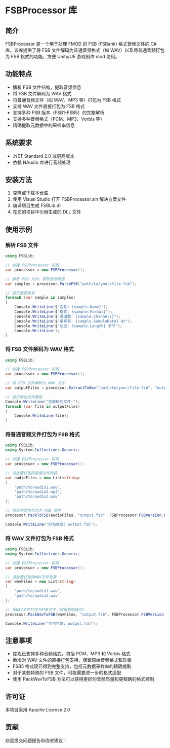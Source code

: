 # FSBProcessor 库

## 简介

FSBProcessor 是一个用于处理 FMOD 的 FSB (FSBank) 格式音频文件的 C# 库。该库提供了将 FSB 文件解码为普通音频格式（如 WAV）以及将普通音频打包为 FSB 格式的功能，方便 Unity/UE 游戏制作 mod 使用。

## 功能特点

- 解析 FSB 文件结构，提取音频信息
- 将 FSB 文件解码为 WAV 格式
- 将普通音频文件（如 WAV、MP3 等）打包为 FSB 格式
- 支持 WAV 文件直接打包为 FSB 格式
- 支持多种 FSB 版本（FSB1-FSB5）的完整解析
- 支持多种音频格式（PCM、MP3、Vorbis 等）
- 精确提取元数据中的采样率信息

## 系统要求

- .NET Standard 2.0 或更高版本
- 依赖 NAudio 库进行音频处理

## 安装方法

1. 克隆或下载本仓库
2. 使用 Visual Studio 打开 FSBProcessor.sln 解决方案文件
3. 编译项目生成 FSBLib.dll
4. 在您的项目中引用生成的 DLL 文件

## 使用示例

### 解析 FSB 文件

```csharp
using FSBLib;

// 创建 FSBProcessor 实例
var processor = new FSBProcessor();

// 解析 FSB 文件，获取音频信息
var samples = processor.ParseFSB("path/to/your/file.fsb");

// 显示音频信息
foreach (var sample in samples)
{
    Console.WriteLine($"名称: {sample.Name}");
    Console.WriteLine($"格式: {sample.Format}");
    Console.WriteLine($"通道数: {sample.Channels}");
    Console.WriteLine($"采样率: {sample.SampleRate} Hz");
    Console.WriteLine($"长度: {sample.Length} 字节");
    Console.WriteLine();
}
```

### 将 FSB 文件解码为 WAV 格式

```csharp
using FSBLib;

// 创建 FSBProcessor 实例
var processor = new FSBProcessor();

// 将 FSB 文件解码为 WAV 文件
var outputFiles = processor.ExtractToWav("path/to/your/file.fsb", "output/directory");

// 显示输出文件路径
Console.WriteLine("已解码的文件:");
foreach (var file in outputFiles)
{
    Console.WriteLine(file);
}
```

### 将普通音频文件打包为 FSB 格式

```csharp
using FSBLib;
using System.Collections.Generic;

// 创建 FSBProcessor 实例
var processor = new FSBProcessor();

// 准备要打包的音频文件列表
var audioFiles = new List<string>
{
    "path/to/audio1.wav",
    "path/to/audio2.mp3",
    "path/to/audio3.wav"
};

// 将音频文件打包为 FSB 文件
processor.PackToFSB(audioFiles, "output.fsb", FSBProcessor.FSBVersion.FSB5);

Console.WriteLine("打包完成: output.fsb");
```

### 将 WAV 文件打包为 FSB 格式

```csharp
using FSBLib;
using System.Collections.Generic;

// 创建 FSBProcessor 实例
var processor = new FSBProcessor();

// 准备要打包的WAV文件列表
var wavFiles = new List<string>
{
    "path/to/audio1.wav",
    "path/to/audio2.wav"
};

// 将WAV文件打包为FSB文件（保留原始格式）
processor.PackWavToFSB(wavFiles, "output.fsb", FSBProcessor.FSBVersion.FSB5);

Console.WriteLine("打包完成: output.fsb");
```

## 注意事项

- 库现已支持多种音频格式，包括 PCM、MP3 和 Vorbis 格式
- 新增对 WAV 文件的直接打包支持，保留原始音频格式和质量
- FSB5 格式现已得到完整支持，包括元数据采样率的精确提取
- 对于某些特殊的 FSB 文件，可能需要进一步的格式适配
- 使用 PackWavToFSB 方法可以获得更好的音频质量和更精确的格式控制

## 许可证

本项目采用 Apache License 2.0

## 贡献

欢迎提交问题报告和改进建议！